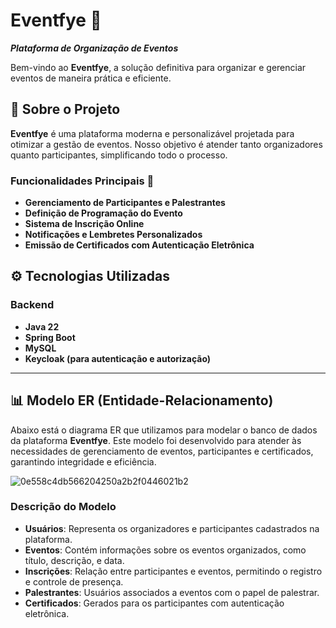 # Eventfye 🎉  
**_Plataforma de Organização de Eventos_**

Bem-vindo ao **Eventfye**, a solução definitiva para organizar e gerenciar eventos de maneira prática e eficiente.

## 📝 Sobre o Projeto  

**Eventfye** é uma plataforma moderna e personalizável projetada para otimizar a gestão de eventos. Nosso objetivo é atender tanto organizadores quanto participantes, simplificando todo o processo.  

### Funcionalidades Principais 🚀  
- **Gerenciamento de Participantes e Palestrantes**  
- **Definição de Programação do Evento**  
- **Sistema de Inscrição Online**  
- **Notificações e Lembretes Personalizados**  
- **Emissão de Certificados com Autenticação Eletrônica**

## ⚙️ Tecnologias Utilizadas
### Backend
- **Java 22**
- **Spring Boot**
- **MySQL**
- **Keycloak (para autenticação e autorização)**

---

## 📊 Modelo ER (Entidade-Relacionamento)

Abaixo está o diagrama ER que utilizamos para modelar o banco de dados da plataforma **Eventfye**. Este modelo foi desenvolvido para atender às necessidades de gerenciamento de eventos, participantes e certificados, garantindo integridade e eficiência.

![0e558c4db566204250a2b2f0446021b2](https://github.com/user-attachments/assets/76a5633d-808d-4ad3-9265-145e3f369055)

### Descrição do Modelo
- **Usuários**: Representa os organizadores e participantes cadastrados na plataforma.
- **Eventos**: Contém informações sobre os eventos organizados, como título, descrição, e data.
- **Inscrições**: Relação entre participantes e eventos, permitindo o registro e controle de presença.
- **Palestrantes**: Usuários associados a eventos com o papel de palestrar.
- **Certificados**: Gerados para os participantes com autenticação eletrônica.
